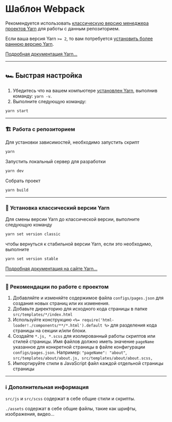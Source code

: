 # Шаблон Webpack

Рекомендуется использовать [классическую версию менеджера проектов Yarn](https://classic.yarnpkg.com) для работы с данным репозиторием.

Если ваша версия Yarn `>= 2`, то вам потребуется [установить более раннюю версию Yarn](https://yarnpkg.com/cli/set/version).

[Подробная документация Yarn...](https://classic.yarnpkg.com/docs)

-------------------------------------

## 🏎 **Быстрая настройка**

1. Убедитесь что на вашем компьютере [установлен Yarn](https://classic.yarnpkg.com), выполнив команду: `yarn -v`.
2. Выполните следующую команду:

```zsh
yarn start
```

-------------------------------------

### 🏗 **Работа с репозиторием**

Для установки зависимостей, необходимо запустить скрипт

```zsh
yarn
```

Запустить локальный сервер для разработки

```zsh
yarn dev
```

Собрать проект

```zsh
yarn build
```

-------------------------------------

### 🔢 **Установка классический версии Yarn**

Для смены версии Yarn до классической версии, выполните следующую команду

```zsh
yarn set version classic
```

чтобы вернуться к стабильной версии Yarn, если это необходимо, выполните

```zsh
yarn set version stable
```

[Подробная документация на сайте Yarn...](https://yarnpkg.com/cli/set/version)

-------------------------------------

### 🧭 **Рекомендации по работе с проектом**

1. Добавляйте и изменяйте содержимое файла `configs/pages.json` для создания новых страниц или их изменения.
2. Добавьте директорию для исходного кода страницы в папке `src/templates/*/index.html`
3. Используйте конструкцию `<%= require('html-loader!./components/**/*.html').default %>` для разделения кода страницы на секции и/или блоки.
4. Создайте `*.js, *.scss` для изолированный работы скриптов или стилей страницы. Имя файлов должно иметь значение `pageName` указанное для конкретной страницы в файле конфигурации `configs/pages.json`. Например: `"pageName": "about"`, `src/templates/about/about.js, src/templates/about/about.scss,`
5. Импортируйте стили в JavaScript файл каждой отдельной страницы страницы

-------------------------------------

### ℹ️ **Дополнительная информация**

``src/js`` и ``src/scss`` содержат в себе общие стили и скрипты.

``./assets`` содержат в себе общие файлы, такие как шрифты, изображения, видео...
